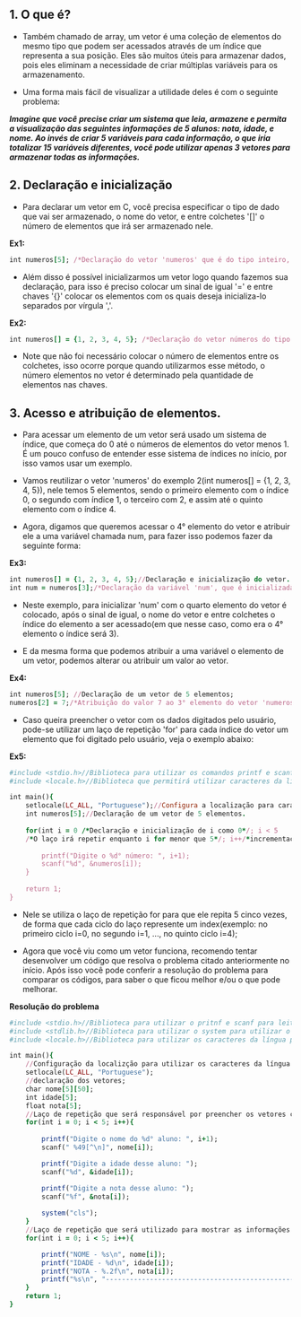 ## 1. O que é?

+ Também chamado de array, um vetor é uma coleção de elementos do mesmo tipo que podem ser acessados através de um índice que representa a sua posição. Eles são muitos úteis para armazenar dados, pois eles eliminam a necessidade de criar múltiplas variáveis para os armazenamento.

+ Uma forma mais fácil de visualizar a utilidade deles é com o seguinte problema:

***Imagine que você precise criar um sistema que leia, armazene e permita a visualização das seguintes informações de 5 alunos: nota, idade, e nome. Ao invés de criar 5 variáveis para cada informação, o que iria totalizar 15 variáveis diferentes, você pode utilizar apenas 3 vetores para armazenar todas as informações.***

## 2. Declaração e inicialização

+ Para declarar um vetor em C, você precisa especificar o tipo de dado que vai ser armazenado, o nome do vetor, e entre colchetes '[]' o número de elementos que irá ser armazenado nele.

**Ex1:**
```ruby
int numeros[5]; /*Declaração do vetor 'numeros' que é do tipo inteiro, podendo armazenar 5 elementos;*/
```
+ Além disso é possível inicializarmos um vetor logo quando fazemos sua declaração, para isso é preciso colocar um sinal de igual '=' e entre chaves '{}' colocar os elementos com os quais deseja inicializa-lo separados por vírgula ','.

**Ex2:**
```ruby
int numeros[] = {1, 2, 3, 4, 5}; /*Declaração do vetor números do tipo inteiro com os valores 1, 2, 3, 4 e 5*/
```
+ Note que não foi necessário colocar o número de elementos entre os colchetes, isso ocorre porque quando utilizarmos esse método, o número elementos no vetor é determinado pela quantidade de elementos nas chaves.

## 3. Acesso e atribuição de elementos.

+ Para acessar um elemento de um vetor será usado um sistema de índice, que começa do 0 até o números de elementos do vetor menos 1. É um pouco confuso de entender esse sistema de índices no início, por isso vamos usar um exemplo.

+ Vamos reutilizar o vetor 'numeros' do exemplo 2(int numeros[] = {1, 2, 3, 4, 5}), nele temos 5 elementos, sendo o primeiro elemento com o índice 0, o segundo com índice 1, o terceiro com 2, e assim até o quinto elemento com o índice 4. 

+ Agora, digamos que queremos acessar o 4° elemento do vetor e atribuir ele a uma variável chamada num, para fazer isso podemos fazer da seguinte forma:

**Ex3:**
```ruby
int numeros[] = {1, 2, 3, 4, 5};//Declaração e inicialização do vetor. 
int num = numeros[3];/*Declaração da variável 'num', que é inicializada com o elemento de índice 3 do vetor 'numeros'.*/
```
+ Neste exemplo, para inicializar 'num' com o quarto elemento do vetor é colocado, após o sinal de igual, o nome do vetor e entre colchetes o índice do elemento a ser acessado(em que nesse caso, como era o 4° elemento o índice será 3).

+ E da mesma forma que podemos atribuir a uma variável o elemento de um vetor, podemos alterar ou atribuir um valor ao vetor.

**Ex4:**
```ruby
int numeros[5]; //Declaração de um vetor de 5 elementos;
numeros[2] = 7;/*Atribuição do valor 7 ao 3° elemento do vetor 'numeros'*/
```
+ Caso queira preencher o vetor com os dados digitados pelo usuário, pode-se utilizar um laço de repetição 'for' para cada índice do vetor um elemento que foi digitado pelo usuário, veja o exemplo abaixo:

**Ex5:**
```ruby
#include <stdio.h>//Biblioteca para utilizar os comandos printf e scanf.
#include <locale.h>//Biblioteca que permitirá utilizar caracteres da língua portuguesa.

int main(){
	setlocale(LC_ALL, "Portuguese");//Configura a localização para caracteres da língua portuguesa.
	int numeros[5];//Declaração de um vetor de 5 elementos.
  
	for(int i = 0 /*Declaração e inicialização de i como 0*/; i < 5
	/*O laço irá repetir enquanto i for menor que 5*/; i++/*incrementação de i +1*/){
	
		printf("Digite o %d° número: ", i+1);
		scanf("%d", &numeros[i]);
	}
	
	return 1;
}
```
+ Nele se utiliza o laço de repetição for para que ele repita 5 cinco vezes, de forma que cada ciclo do laço represente um index(exemplo: no primeiro ciclo i=0, no segundo i=1, ..., no quinto ciclo i=4);

+ Agora que você viu como um vetor funciona, recomendo tentar desenvolver um código que resolva o problema citado anteriormente no início. Após isso você pode conferir a resolução do problema para comparar os códigos, para saber o que ficou melhor e/ou o que pode melhorar.











**Resolução do problema**
```ruby
#include <stdio.h>//Biblioteca para utilizar o pritnf e scanf para leitura de dados;
#include <stdlib.h>//Biblioteca para utilizar o system para utilizar o comando do prompt 'cls';
#include <locale.h>//Biblioteca para utilizar os caracteres da língua protuguesa;

int main(){
    //Configuração da localizção para utilizar os caracteres da língua portuguese;
    setlocale(LC_ALL, "Portuguese");
    //declaração dos vetores;
    char nome[5][50];
    int idade[5];
    float nota[5];
    //Laço de repetição que será responsável por preencher os vetores com os dados fornecidos pelo ususário;
    for(int i = 0; i < 5; i++){
        
        printf("Digite o nome do %d° aluno: ", i+1);
        scanf(" %49[^\n]", nome[i]);

        printf("Digite a idade desse aluno: ");
        scanf("%d", &idade[i]);

        printf("Digite a nota desse aluno: ");
        scanf("%f", &nota[i]);
        
        system("cls");
    }
    //Laço de repetição que será utilizado para mostrar as informações de cada vetor;
    for(int i = 0; i < 5; i++){

        printf("NOME - %s\n", nome[i]);
        printf("IDADE - %d\n", idade[i]);
        printf("NOTA - %.2f\n", nota[i]);
        printf("%s\n", "-------------------------------------------------------");
    }
    return 1;
}
```
